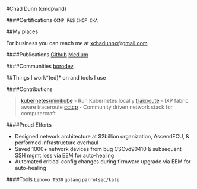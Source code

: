 #Chad Dunn (cmdpwnd)

####Certifications
`CCNP R&S` `CNCF CKA`

##My places

For business you can reach me at [xchadunnx@gmail.com](mailto:xchadunnx@gmail.com)

####Publications
[Github](https://github.com/cmdpwnd "https://github.com/cmdpwnd")
[Medium](medium.com/@chadunn "https://medium.com/@chadunn")

####Communities
[borodev](https://borodev.slack.com "https://borodev.slack.com")

##Things I work*(ed)* on and tools I use

####Contributions
>[kubernetes/minikube](https://github.com/kubernetes/minikube "https://github.com/kubernetes/minikube") - Run Kubernetes locally
>[traixroute](https://github.com/gnomikos/traIXroute "https://github.com/gnomikos/traIXroute") - IXP fabric aware traceroute
>[cctcp](https://github.com/cctp) - Community driven network stack for computercraft 

####Proud Efforts
* Designed network architecture at $2billion organization, AscendFCU, & performed infrastructure overhaul
* Saved 1000+ network devices from bug CSCvd90410 & subsequent SSH mgmt loss via EEM for auto-healing
* Automated critical config changes during firmware upgrade via EEM for auto-healing

####Tools
`Lenovo T530` `golang` `parrotsec/kali`
